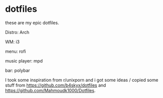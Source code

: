 # dotfiles

these are my epic dotfiles.

Distro: Arch

WM: i3

menu: rofi

music player: mpd

bar: polybar


I took some inspiration from r/unixporn and i got some ideas / copied some stuff from https://github.com/b4skyx/dotfiles and https://github.com/Mahmoudk1000/Dotfiles.
